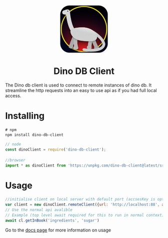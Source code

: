 <p align="center">
	<img src="https://raw.githubusercontent.com/imagineeeinc/dino-db/main/dino-db.png" width="30%">
</p>
<h1 align="center">Dino DB Client</h1>

The Dino db client is used to connect to remote instances of dino db.
It streamline the http requests into an easy to use api as if you had full local access.

# Installing
```shell
# npm
npm install dino-db-client
```

```js
// node
const dinoClient = require('dino-db-client');

//browser
import * as dinoClient from 'https://unpkg.com/dino-db-client@latest/src/main.es.min.js'
```

# Usage
```js
//initialise client on local server with default port (accsesKey is optional and is only required if your server is configered that way)
var client = new dinoClient.remoteClient({url: 'http://localhost:88', accsesKey: 'password123' })
// Use the normal api avalible
// Example (top level await required for this to run in normal context)
await cl.getInBook('ingredients', 'sugar')
```

Go to the [docs page](https://github.com/imagineeeinc/dino-db#docs) for more information on usage